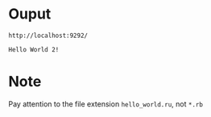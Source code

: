 # Ouput

`http://localhost:9292/`

```
Hello World 2!
```

# Note

Pay attention to the file extension `hello_world.ru`, not `*.rb`
